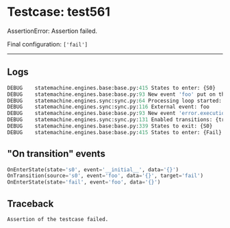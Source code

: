 # Testcase: test561

AssertionError: Assertion failed.

Final configuration: `['fail']`

---

## Logs
```py
DEBUG    statemachine.engines.base:base.py:415 States to enter: {S0}
DEBUG    statemachine.engines.base:base.py:93 New event 'foo' put on the 'external' queue
DEBUG    statemachine.engines.sync:sync.py:64 Processing loop started: s0
DEBUG    statemachine.engines.sync:sync.py:116 External event: foo
DEBUG    statemachine.engines.base:base.py:93 New event 'error.execution' put on the 'internal' queue
DEBUG    statemachine.engines.sync:sync.py:131 Enabled transitions: {transition * from S0 to Fail}
DEBUG    statemachine.engines.base:base.py:339 States to exit: {S0}
DEBUG    statemachine.engines.base:base.py:415 States to enter: {Fail}

```

## "On transition" events
```py
OnEnterState(state='s0', event='__initial__', data='{}')
OnTransition(source='s0', event='foo', data='{}', target='fail')
OnEnterState(state='fail', event='foo', data='{}')
```

## Traceback
```py
Assertion of the testcase failed.
```
